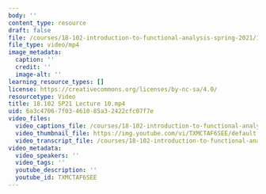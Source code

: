 ```yaml
---
body: ''
content_type: resource
draft: false
file: /courses/18-102-introduction-to-functional-analysis-spring-2021/18102-sp21-lecture-10_360p_16_9.mp4
file_type: video/mp4
image_metadata:
  caption: ''
  credit: ''
  image-alt: ''
learning_resource_types: []
license: https://creativecommons.org/licenses/by-nc-sa/4.0/
resourcetype: Video
title: 18.102 SP21 Lecture 10.mp4
uid: 6a3c4706-7f03-4610-85a3-2422cfc07f7e
video_files:
  video_captions_file: /courses/18-102-introduction-to-functional-analysis-spring-2021/11IJNeSgCs_Cx8d2A_PvgU4aff_ngmclm_transcript.webvtt
  video_thumbnail_file: https://img.youtube.com/vi/TXMCTAF6SEE/default.jpg
  video_transcript_file: /courses/18-102-introduction-to-functional-analysis-spring-2021/11IJNeSgCs_Cx8d2A_PvgU4aff_ngmclm_transcript.pdf
video_metadata:
  video_speakers: ''
  video_tags: ''
  youtube_description: ''
  youtube_id: TXMCTAF6SEE
---
```

